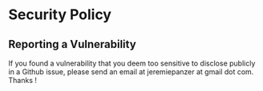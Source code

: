 # Security Policy

## Reporting a Vulnerability

If you found a vulnerability that you deem too sensitive to disclose publicly in a Github issue, please send an email at jeremiepanzer at gmail dot com.
Thanks !
